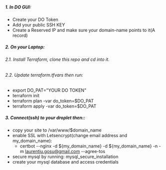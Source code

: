
##### 1. In DO GUI:
 - Create your DO Token
 - Add your public SSH KEY 
 - Create a Reserved IP and make sure your domain-name points to it(A record)

##### 2. On your Laptop:
###### 2.1. Install Terraform, clone this repo and cd into it.
###### 2.2. Update terraform.tfvars then run:
 - export DO_PAT="YOUR DO TOKEN"
 - terraform init
 - terraform plan -var do_token=$DO_PAT
 - terraform apply -var do_token=$DO_PAT

##### 3. Connect(ssh) to your droplet then::
- copy your site to /var/www/$domain_name
- enable SSL with Letsencrypt(change email address and my_domain_name):
   + certbot --nginx -d ${my_domain_name} -d ${my_domain_name} -n -m laurentiu.gosu@gmail.com --agree-tos
- secure mysql by running: mysql_secure_installation
- create your mysql database and access credentials

